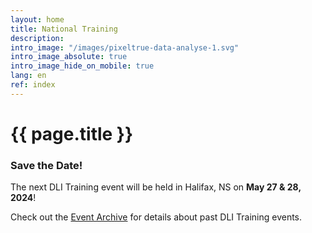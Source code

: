 ```yaml
---
layout: home
title: National Training
description:
intro_image: "/images/pixeltrue-data-analyse-1.svg"
intro_image_absolute: true
intro_image_hide_on_mobile: true
lang: en
ref: index
---
```


# {{ page.title }}

<!-- the date / register box on the homepage lives in _layouts/home.html and _data/contact.yml
Change the information in the box in contact.yml, and turn the box off and on in home.html
-->


### Save the Date!

The next DLI Training event will be held in Halifax, NS on **May 27 & 28, 2024**!

<!--
All of the training materials are available in English and French in the [CUDO Repository](https://cudo.carleton.ca/dli-training/4360), as well as linked to each of the session descriptions in the [Schedule](/en/schedule).

We also invite you to submit your [feedback](/en/feedback) on the sessions.



Let us know what you'd like to see at the next DLI Training! [Get in touch](/en/contact) with your regional training coordinator with your ideas.
-->
Check out the [Event Archive](/en/archive) for details about past DLI Training events.


<!--

Welcome to the 2023 DLI National Training. [We have an action packed program this year!]({% link en/program.md %})



Simultaneous translation will be available for every session. Please register using the link below.



Webinars will be hosted using Zoom. You can join using your browser, but there are more features available if you [download the free application](https://zoom.us/download).

-->
